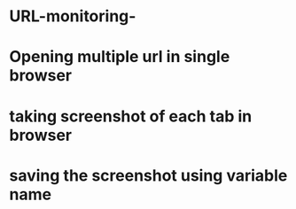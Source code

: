 # URL-monitoring-
# Opening multiple url in single browser
# taking screenshot of each tab in browser
# saving the screenshot using variable name 
